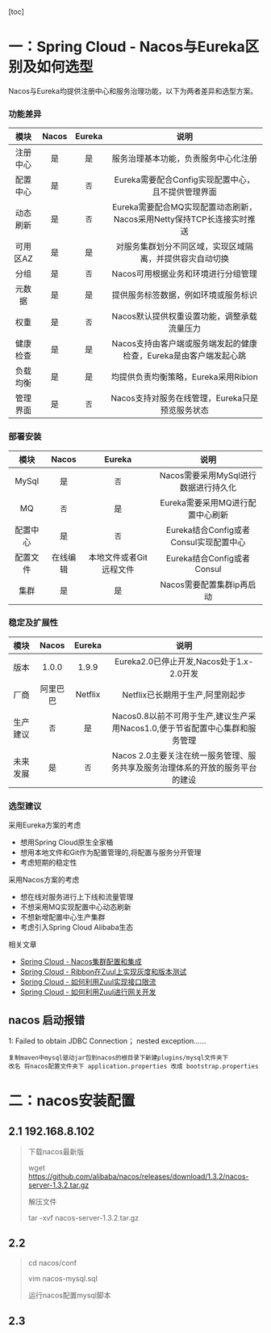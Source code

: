 [toc]

# 一：Spring Cloud - Nacos与Eureka区别及如何选型

Nacos与Eureka均提供注册中心和服务治理功能，以下为两者差异和选型方案。

### 功能差异

|   模块   | Nacos | Eureka |                             说明                             |
| :------: | :---: | :----: | :----------------------------------------------------------: |
| 注册中心 |  是   |   是   |             服务治理基本功能，负责服务中心化注册             |
| 配置中心 |  是   |  `否`  |      Eureka需要配合Config实现配置中心，且不提供管理界面      |
| 动态刷新 |  是   |  `否`  | Eureka需要配合MQ实现配置动态刷新，Nacos采用Netty保持TCP长连接实时推送 |
| 可用区AZ |  是   |   是   |   对服务集群划分不同区域，实现区域隔离，并提供容灾自动切换   |
|   分组   |  是   |  `否`  |             Nacos可用根据业务和环境进行分组管理              |
|  元数据  |  是   |   是   |             提供服务标签数据，例如环境或服务标识             |
|   权重   |  是   |  `否`  |         Nacos默认提供权重设置功能，调整承载流量压力          |
| 健康检查 |  是   |   是   | Nacos支持由客户端或服务端发起的健康检查，Eureka是由客户端发起心跳 |
| 负载均衡 |  是   |   是   |             均提供负责均衡策略，Eureka采用Ribion             |
| 管理界面 |  是   |  `否`  |       Nacos支持对服务在线管理，Eureka只是预览服务状态        |



### 部署安装

|   模块   |  Nacos   |         Eureka          |                  说明                  |
| :------: | :------: | :---------------------: | :------------------------------------: |
|  MySql   |    是    |          `否`           |  Nacos需要采用MySql进行数据进行持久化  |
|    MQ    |   `否`   |           是            |    Eureka需要采用MQ进行配置中心刷新    |
| 配置中心 |    是    |          `否`           | Eureka结合Config或者Consul实现配置中心 |
| 配置文件 | 在线编辑 | 本地文件或者Git远程文件 |       Eureka结合Config或者Consul       |
|   集群   |    是    |           是            |       Nacos需要配置集群ip再启动        |

### 稳定及扩展性

|   模块   |  Nacos   | Eureka  |                             说明                             |
| :------: | :------: | :-----: | :----------------------------------------------------------: |
|   版本   |  1.0.0   |  1.9.9  |           Eureka2.0已停止开发,Nacos处于1.x-2.0开发           |
|   厂商   | 阿里巴巴 | Netflix |               Netflix已长期用于生产,阿里刚起步               |
| 生产建议 |   `否`   |   是    | Nacos0.8以前不可用于生产,建议生产采用Nacos1.0,便于节省配置中心集群和服务管理 |
| 未来发展 |    是    |  `否`   | Nacos 2.0主要关注在统一服务管理、服务共享及服务治理体系的开放的服务平台的建设 |

### 选型建议

采用Eureka方案的考虑

- 想用Spring Cloud原生全家桶
- 想用本地文件和Git作为配置管理的,将配置与服务分开管理
- 考虑短期的稳定性

采用Nacos方案的考虑

- 想在线对服务进行上下线和流量管理
- 不想采用MQ实现配置中心动态刷新
- 不想新增配置中心生产集群
- 考虑引入Spring Cloud Alibaba生态

相关文章

- [Spring Cloud - Nacos集群配置和集成](https://perkins4j2.github.io/posts/57096/)
- [Spring Cloud - Ribbon在Zuul上实现灰度和版本测试](https://perkins4j2.github.io/posts/25628/)
- [Spring Cloud - 如何利用Zuul实现接口限流](https://perkins4j2.github.io/posts/33184/)
- [Spring Cloud - 如何利用Zuul进行网关开发](https://perkins4j2.github.io/posts/33205/)





## nacos 启动报错

1: Failed to obtain JDBC Connection； nested exception......

```
复制maven中mysql驱动jar包到nacos的根目录下新建plugins/mysql文件夹下
改名 将nacos配置文件夹下 application.properties 改成 bootstrap.properties   
```






# 二：nacos安装配置

## 2.1   192.168.8.102

> 下载nacos最新版
>
> wget https://github.com/alibaba/nacos/releases/download/1.3.2/nacos-server-1.3.2.tar.gz
>
> 解压文件
>
> tar -xvf  nacos-server-1.3.2.tar.gz

## 2.2

>cd nacos/conf
>
> vim nacos-mysql.sql
>
>运行nacos配置mysql脚本

## 2.3











